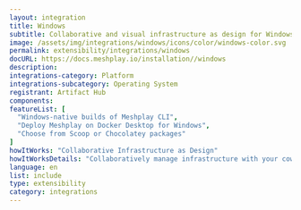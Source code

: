 ```yaml
---
layout: integration
title: Windows
subtitle: Collaborative and visual infrastructure as design for Windows
image: /assets/img/integrations/windows/icons/color/windows-color.svg
permalink: extensibility/integrations/windows
docURL: https://docs.meshplay.io/installation//windows
description: 
integrations-category: Platform
integrations-subcategory: Operating System
registrant: Artifact Hub
components: 
featureList: [
  "Windows-native builds of Meshplay CLI",
  "Deploy Meshplay on Docker Desktop for Windows",
  "Choose from Scoop or Chocolatey packages"
]
howItWorks: "Collaborative Infrastructure as Design"
howItWorksDetails: "Collaboratively manage infrastructure with your coworkers synchronously sharing the same designs."
language: en
list: include
type: extensibility
category: integrations
---
```

